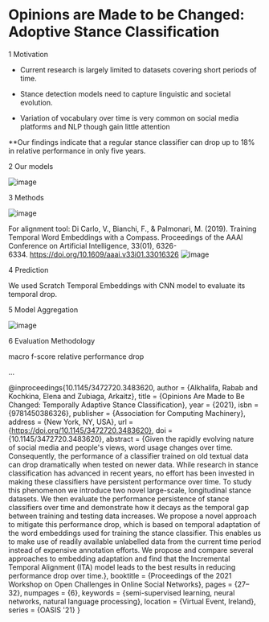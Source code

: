 # Opinions are Made to be Changed: Adoptive Stance Classification

1 Motivation

- Current research is largely limited to datasets covering short periods of time.

- Stance detection models need to capture linguistic and societal evolution.

- Variation of vocabulary over time is very common on social media platforms and NLP though gain little attention

**Our findings indicate that a regular stance classifier can drop up to 18% in relative performance in only five years.

2 Our models

![image](https://user-images.githubusercontent.com/83759421/167584193-628769f6-7038-40f5-bc57-7a0783255364.png)

3 Methods

![image](https://user-images.githubusercontent.com/83759421/167584253-15f53a53-f390-4347-bccc-ca750114edc5.png)

For alignment tool: Di Carlo, V., Bianchi, F., & Palmonari, M. (2019). Training Temporal Word Embeddings with a Compass. Proceedings of the AAAI Conference on Artificial Intelligence, 33(01), 6326-6334. https://doi.org/10.1609/aaai.v33i01.33016326
![image](https://user-images.githubusercontent.com/83759421/167584310-7d4f692f-e765-482a-a0ea-650c2d920495.png)

4 Prediction

We used Scratch Temporal Embeddings with CNN model to evaluate its temporal drop. 

5 Model Aggregation

![image](https://user-images.githubusercontent.com/83759421/167584061-ddf70346-53aa-4a89-b2a9-7e2d54fa07d3.png)


6 Evaluation Methodology

macro f-score
relative performance drop

...


@inproceedings{10.1145/3472720.3483620,
author = {Alkhalifa, Rabab and Kochkina, Elena and Zubiaga, Arkaitz},
title = {Opinions Are Made to Be Changed: Temporally Adaptive Stance Classification},
year = {2021},
isbn = {9781450386326},
publisher = {Association for Computing Machinery},
address = {New York, NY, USA},
url = {https://doi.org/10.1145/3472720.3483620},
doi = {10.1145/3472720.3483620},
abstract = {Given the rapidly evolving nature of social media and people's views, word usage changes
over time. Consequently, the performance of a classifier trained on old textual data
can drop dramatically when tested on newer data. While research in stance classification
has advanced in recent years, no effort has been invested in making these classifiers
have persistent performance over time. To study this phenomenon we introduce two novel
large-scale, longitudinal stance datasets. We then evaluate the performance persistence
of stance classifiers over time and demonstrate how it decays as the temporal gap
between training and testing data increases. We propose a novel approach to mitigate
this performance drop, which is based on temporal adaptation of the word embeddings
used for training the stance classifier. This enables us to make use of readily available
unlabelled data from the current time period instead of expensive annotation efforts.
We propose and compare several approaches to embedding adaptation and find that the
Incremental Temporal Alignment (ITA) model leads to the best results in reducing performance
drop over time.},
booktitle = {Proceedings of the 2021 Workshop on Open Challenges in Online Social Networks},
pages = {27–32},
numpages = {6},
keywords = {semi-supervised learning, neural networks, natural language processing},
location = {Virtual Event, Ireland},
series = {OASIS '21}
}
